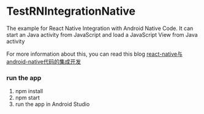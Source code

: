 # TestRNIntegrationNative
The example for React Native Integration with Android Native Code. It can start an Java activity from JavaScript and load a JavaScript View from Java activity 

For more information about this, you can read this blog [react-native与android-native代码的集成开发](http://haiyangjiajian.com/react-native%E4%B8%8Eandroid-native%E4%BB%A3%E7%A0%81%E7%9A%84%E9%9B%86%E6%88%90%E5%BC%80%E5%8F%91/)


### run the app

1. npm install
2. npm start
3. run the app in Android Studio